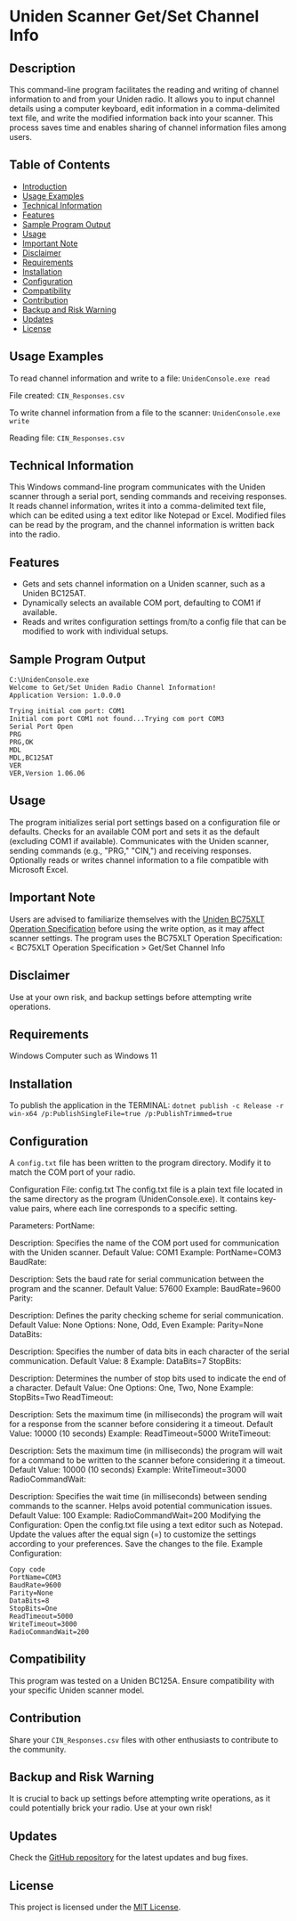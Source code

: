 # Uniden Scanner Get/Set Channel Info

## Description
This command-line program facilitates the reading and writing of channel information to and from your Uniden radio. It allows you to input channel details using a computer keyboard, edit information in a comma-delimited text file, and write the modified information back into your scanner. This process saves time and enables sharing of channel information files among users.

## Table of Contents
- [Introduction](#introduction)
- [Usage Examples](#usage-examples)
- [Technical Information](#technical-information)
- [Features](#features)
- [Sample Program Output](#sample-program-output)
- [Usage](#usage)
- [Important Note](#important-note)
- [Disclaimer](#disclaimer)
- [Requirements](#requirements)
- [Installation](#installation)
- [Configuration](#configuration)
- [Compatibility](#compatibility)
- [Contribution](#contribution)
- [Backup and Risk Warning](#backup-and-risk-warning)
- [Updates](#updates)
- [License](#license)

## Usage Examples
To read channel information and write to a file: `UnidenConsole.exe read`

File created: `CIN_Responses.csv`

To write channel information from a file to the scanner: `UnidenConsole.exe write`

Reading file: `CIN_Responses.csv`

## Technical Information
This Windows command-line program communicates with the Uniden scanner through a serial port, sending commands and receiving responses. It reads channel information, writes it into a comma-delimited text file, which can be edited using a text editor like Notepad or Excel. Modified files can be read by the program, and the channel information is written back into the radio.

## Features
- Gets and sets channel information on a Uniden scanner, such as a Uniden BC125AT.
- Dynamically selects an available COM port, defaulting to COM1 if available.
- Reads and writes configuration settings from/to a config file that can be modified to work with individual setups.

## Sample Program Output
```plaintext
C:\UnidenConsole.exe
Welcome to Get/Set Uniden Radio Channel Information!
Application Version: 1.0.0.0

Trying initial com port: COM1
Initial com port COM1 not found...Trying com port COM3
Serial Port Open
PRG
PRG,OK
MDL
MDL,BC125AT
VER
VER,Version 1.06.06
```

## Usage
The program initializes serial port settings based on a configuration file or defaults.
Checks for an available COM port and sets it as the default (excluding COM1 if available).
Communicates with the Uniden scanner, sending commands (e.g., "PRG," "CIN,") and receiving responses.
Optionally reads or writes channel information to a file compatible with Microsoft Excel.

## Important Note
Users are advised to familiarize themselves with the [Uniden BC75XLT Operation Specification](https://www.uniden.com.au/wp-content/uploads/2017/06/BC75XLT-Operation-Specification.pdf) before using the write option, as it may affect scanner settings.
The program uses the BC75XLT Operation Specification: < BC75XLT Operation Specification > <COMMAND CIN> Get/Set Channel Info

## Disclaimer
Use at your own risk, and backup settings before attempting write operations.

## Requirements
Windows Computer such as Windows 11

## Installation
To publish the application in the TERMINAL: `dotnet publish -c Release -r win-x64 /p:PublishSingleFile=true /p:PublishTrimmed=true`

## Configuration
A `config.txt` file has been written to the program directory. Modify it to match the COM port of your radio.

Configuration File: config.txt
The config.txt file is a plain text file located in the same directory as the program (UnidenConsole.exe). It contains key-value pairs, where each line corresponds to a specific setting.

Parameters:
PortName:

Description: Specifies the name of the COM port used for communication with the Uniden scanner.
Default Value: COM1
Example: PortName=COM3
BaudRate:

Description: Sets the baud rate for serial communication between the program and the scanner.
Default Value: 57600
Example: BaudRate=9600
Parity:

Description: Defines the parity checking scheme for serial communication.
Default Value: None
Options: None, Odd, Even
Example: Parity=None
DataBits:

Description: Specifies the number of data bits in each character of the serial communication.
Default Value: 8
Example: DataBits=7
StopBits:

Description: Determines the number of stop bits used to indicate the end of a character.
Default Value: One
Options: One, Two, None
Example: StopBits=Two
ReadTimeout:

Description: Sets the maximum time (in milliseconds) the program will wait for a response from the scanner before considering it a timeout.
Default Value: 10000 (10 seconds)
Example: ReadTimeout=5000
WriteTimeout:

Description: Sets the maximum time (in milliseconds) the program will wait for a command to be written to the scanner before considering it a timeout.
Default Value: 10000 (10 seconds)
Example: WriteTimeout=3000
RadioCommandWait:

Description: Specifies the wait time (in milliseconds) between sending commands to the scanner. Helps avoid potential communication issues.
Default Value: 100
Example: RadioCommandWait=200
Modifying the Configuration:
Open the config.txt file using a text editor such as Notepad.
Update the values after the equal sign (=) to customize the settings according to your preferences.
Save the changes to the file.
Example Configuration:
```plaintext
Copy code
PortName=COM3
BaudRate=9600
Parity=None
DataBits=8
StopBits=One
ReadTimeout=5000
WriteTimeout=3000
RadioCommandWait=200
```

## Compatibility
This program was tested on a Uniden BC125A. Ensure compatibility with your specific Uniden scanner model.

## Contribution
Share your `CIN_Responses.csv` files with other enthusiasts to contribute to the community.

## Backup and Risk Warning
It is crucial to back up settings before attempting write operations, as it could potentially brick your radio. Use at your own risk!

## Updates
Check the [GitHub repository](https://github.com/UnidenConsole/UnidenConsole) for the latest updates and bug fixes.

## License
This project is licensed under the [MIT License](https://opensource.org/licenses/MIT).
